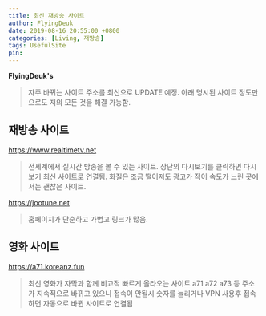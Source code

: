 ```yaml
---
title: 최신 재방송 사이트
author: FlyingDeuk
date: 2019-08-16 20:55:00 +0800
categories: [Living, 재방송]
tags: UsefulSite
pin:
---
```


__FlyingDeuk's__
> 자주 바뀌는 사이트 주소를 최신으로 UPDATE 예정.
아래 명시된 사이트 정도만으로도 저의 모든 것을 해결 가능함. 

## 재방송 사이트

<https://www.realtimetv.net>
> 전세계에서 실시간 방송을 볼 수 있는 사이트.
상단의 다시보기를 클릭하면 다시보기 최신 사이트로 연결됨. 화질은 조금 떨어져도 광고가 적어 속도가 느린 곳에서는 괜찮은 사이트.

<https://jootune.net>
> 홈페이지가 단순하고 가볍고 링크가 많음.


## 영화 사이트

<https://a71.koreanz.fun>
> 최신 영화가 자막과 함께 비교적 빠르게 올라오는 사이트
a71 a72 a73 등 주소가 지속적으로 바뀌고 있으니 접속이 안될시 숫자를 늘리거나 VPN 사용후 접속하면 자동으로 바뀐 사이트로 연결됨
